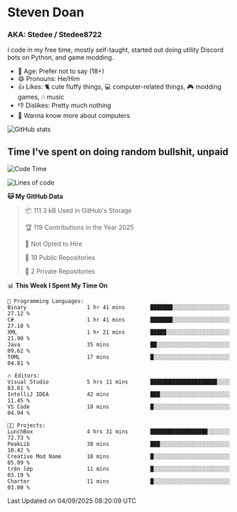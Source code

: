 # Steven Doan
### AKA: Stedee / Stedee8722
I code in my free time, mostly self-taught, started out doing utility Discord bots on Python, and game modding.

- 🤔 Age: Prefer not to say (18+)
- 😄 Pronouns: He/Him
- 👍 Likes: 🐈 cute fluffy things, 💻 computer-related things, 🎮 modding games, 🎶 music
- 👎 Dislikes: Pretty much nothing
- 🥹 Wanna know more about computers

![GitHub stats](https://github-readme-stats-iota-mocha-40.vercel.app/api?username=Stedee8722&show=prs_merged,prs_merged_percentage&show_icons=true&theme=transparent)

## Time I've spent on doing random bullshit, unpaid
<!--START_SECTION:Time I've spent on doing random bullshit, unpaid-->
![Code Time](http://img.shields.io/badge/Code%20Time-324%20hrs%2038%20mins-blue)

![Lines of code](https://img.shields.io/badge/From%20Hello%20World%20I%27ve%20Written-87.2%20thousand%20lines%20of%20code-blue)

**🐱 My GitHub Data** 

> 📦 111.3 kB Used in GitHub's Storage 
 > 
> 🏆 119 Contributions in the Year 2025
 > 
> 🚫 Not Opted to Hire
 > 
> 📜 19 Public Repositories 
 > 
> 🔑 2 Private Repositories 
 > 
📊 **This Week I Spent My Time On** 

```text
💬 Programming Languages: 
Binary                   1 hr 41 mins        ███████░░░░░░░░░░░░░░░░░░   27.12 % 
C#                       1 hr 41 mins        ███████░░░░░░░░░░░░░░░░░░   27.10 % 
XML                      1 hr 21 mins        █████░░░░░░░░░░░░░░░░░░░░   21.90 % 
Java                     35 mins             ██░░░░░░░░░░░░░░░░░░░░░░░   09.62 % 
TOML                     17 mins             █░░░░░░░░░░░░░░░░░░░░░░░░   04.81 % 

🔥 Editors: 
Visual Studio            5 hrs 11 mins       █████████████████████░░░░   83.61 % 
IntelliJ IDEA            42 mins             ███░░░░░░░░░░░░░░░░░░░░░░   11.45 % 
VS Code                  18 mins             █░░░░░░░░░░░░░░░░░░░░░░░░   04.94 % 

🐱‍💻 Projects: 
LunchBox                 4 hrs 31 mins       ██████████████████░░░░░░░   72.73 % 
PeakLib                  38 mins             ███░░░░░░░░░░░░░░░░░░░░░░   10.42 % 
Creative Mod Name        18 mins             █░░░░░░░░░░░░░░░░░░░░░░░░   05.09 % 
trên lớp                 11 mins             █░░░░░░░░░░░░░░░░░░░░░░░░   03.19 % 
Charter                  11 mins             █░░░░░░░░░░░░░░░░░░░░░░░░   03.00 % 
```


 Last Updated on 04/09/2025 08:20:09 UTC
<!--END_SECTION:Time I've spent on doing random bullshit, unpaid-->
